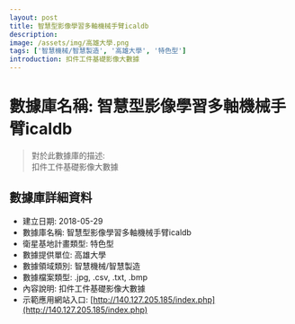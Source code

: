 ```yaml
---
layout: post
title: 智慧型影像學習多軸機械手臂icaldb
description: 
image: /assets/img/高雄大學.png
tags: ['智慧機械/智慧製造', '高雄大學', '特色型']
introduction: 扣件工件基礎影像大數據
---
```


# 數據庫名稱: 智慧型影像學習多軸機械手臂icaldb

> 對於此數據庫的描述: <br>
> 扣件工件基礎影像大數據

## 數據庫詳細資料

+ 建立日期: 2018-05-29
+ 數據庫名稱: 智慧型影像學習多軸機械手臂icaldb
+ 衛星基地計畫類型: 特色型
+ 數據提供單位: 高雄大學
+ 數據領域類別: 智慧機械/智慧製造
+ 數據檔案類型: .jpg, .csv, .txt, .bmp
+ 內容說明: 扣件工件基礎影像大數據
+ 示範應用網站入口: [http://140.127.205.185/index.php](http://140.127.205.185/index.php)